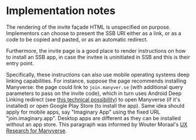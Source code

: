 <!--
SPDX-FileCopyrightText: 2021 Andre 'Staltz' Medeiros

SPDX-License-Identifier: CC-BY-4.0
-->

# Implementation notes

The rendering of the invite façade HTML is unspecified on purpose. Implementors can choose to present the SSB URI either as a link, or as a code to be copied and pasted, or as an automatic redirect.

Furthermore, the invite page is a good place to render instructions on how to install an SSB app, in case the invitee is uninitiated in SSB and this is their entry point.

Specifically, these instructions can also use mobile operating systems deep linking capabilities. For instance, suppose the page recommends installing Manyverse: the page could link to `join.manyver.se` (with additional query parameters to pass on the invite code), which in turn uses Android Deep Linking redirect (see [this technical possibility](https://stackoverflow.com/questions/28744167/android-deep-linking-use-the-same-link-for-the-app-and-the-play-store)) to open Manyverse (if it's installed) or open Google Play Store (to install the app). Same idea should apply for mobile apps, say "Imaginary App" using the fixed URL "join.imaginary.app". Desktop apps are different as they can be installed without an app store. This paragraph was informed by Wouter Moraal's [UX Research for Manyverse](https://www.manyver.se/ux-research/).
